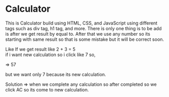 # Calculator</br>
This is Calculator build using HTML, CSS, and JavaScript using different tags such as div tag, h1 tag, and more. There is only one thing is to be add is after we get result by equal to. After that we use any number so its starting with same result so that is some mistake but it will be correct soon.  </br>

Like If we get result like 2 + 3 = 5 </br>
if i want new calculation so i click like 7 so, </br>

=> 57</br>

but we want only 7 because its new calculation.</br>

Solution => when we complete any calculation so after completed so we click AC so its come to new calculation.


